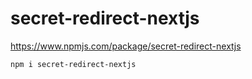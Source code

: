 # secret-redirect-nextjs

https://www.npmjs.com/package/secret-redirect-nextjs

`npm i secret-redirect-nextjs`
